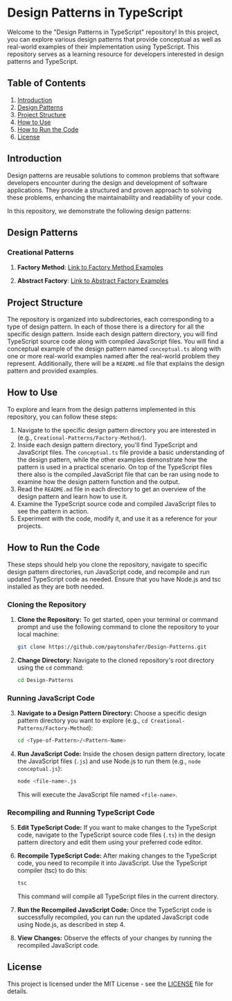 # Design Patterns in TypeScript

Welcome to the "Design Patterns in TypeScript" repository! In this project, you can explore various design patterns that provide conceptual as well as real-world examples of their implementation using TypeScript. This repository serves as a learning resource for developers interested in design patterns and TypeScript. 

## Table of Contents
1. [Introduction](#introduction)
2. [Design Patterns](#design-patterns)
3. [Project Structure](#project-structure)
4. [How to Use](#how-to-use)
5. [How to Run the Code](#how-to-run-the-code)
6. [License](#license)

## Introduction
Design patterns are reusable solutions to common problems that software developers encounter during the design and development of software applications. They provide a structured and proven approach to solving these problems, enhancing the maintainability and readability of your code.

In this repository, we demonstrate the following design patterns:

## Design Patterns
### Creational Patterns
1. **Factory Method**: [Link to Factory Method Examples](./Creational-Patterns/Factory-Method/)

2. **Abstract Factory**: [Link to Abstract Factory Examples](./Abstract-Factory/)

<!-- Add more design patterns here as you implement them. -->

## Project Structure
The repository is organized into subdirectories, each corresponding to a type of design pattern. In each of those there is a directory for all the specific design pattern. Inside each design pattern directory, you will find TypeScript source code along with compiled JavaScript files. You will find a conceptual example of the design pattern named `conceptual.ts` along with one or more real-world examples named after the real-world problem they represent. Additionally, there will be a `README.md` file that explains the design pattern and provided examples.


## How to Use
To explore and learn from the design patterns implemented in this repository, you can follow these steps:

1. Navigate to the specific design pattern directory you are interested in (e.g., `Creational-Patterns/Factory-Method/`).
2. Inside each design pattern directory, you'll find TypeScript and JavaScript files. The `conceptual.ts` file provide a basic understanding of the design pattern, while the other examples demonstrate how the pattern is used in a practical scenario. On top of the TypeScript files there also is the compiled JavaScript file that can be ran using node to examine how the design pattern function and the output.
3. Read the `README.md` file in each directory to get an overview of the design pattern and learn how to use it.
4. Examine the TypeScript source code and compiled JavaScript files to see the pattern in action.
5. Experiment with the code, modify it, and use it as a reference for your projects.

## How to Run the Code
These steps should help you clone the repository, navigate to specific design pattern directories, run JavaScript code, and recompile and run updated TypeScript code as needed. Ensure that you have Node.js and tsc installed as they are both needed.

### Cloning the Repository

1. **Clone the Repository:** To get started, open your terminal or command prompt and use the following command to clone the repository to your local machine:

   ```bash
   git clone https://github.com/paytonshafer/Design-Patterns.git
   ```

2. **Change Directory:** Navigate to the cloned repository's root directory using the `cd` command:

   ```bash
   cd Design-Patterns
   ```

### Running JavaScript Code

3. **Navigate to a Design Pattern Directory:** Choose a specific design pattern directory you want to explore (e.g., `cd Creational-Patterns/Factory-Method`):

   ```bash
   cd <Type-of-Pattern>/<Pattern-Name>
   ```

4. **Run JavaScript Code:** Inside the chosen design pattern directory, locate the JavaScript files (`.js`) and use Node.js to run them (e.g., `node conceptual.js`):

   ```bash
   node <file-name>.js
   ```

   This will execute the JavaScript file named `<file-name>`.

### Recompiling and Running TypeScript Code

5. **Edit TypeScript Code:** If you want to make changes to the TypeScript code, navigate to the TypeScript source code files (`.ts`) in the design pattern directory and edit them using your preferred code editor.

6. **Recompile TypeScript Code:** After making changes to the TypeScript code, you need to recompile it into JavaScript. Use the TypeScript compiler (tsc) to do this:

   ```bash
   tsc
   ```

   This command will compile all TypeScript files in the current directory.

7. **Run the Recompiled JavaScript Code:** Once the TypeScript code is successfully recompiled, you can run the updated JavaScript code using Node.js, as described in step 4.

8. **View Changes:** Observe the effects of your changes by running the recompiled JavaScript code.


## License
This project is licensed under the MIT License - see the [LICENSE](./LICENSE) file for details.